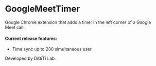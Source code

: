 # GoogleMeetTimer
Google Chrome extension that adds a timer in the left corner of a Google Meet call.

#### Current release features:
- Time sync up to 200 simultaneous user

Developed by DiGiTi Lab.
